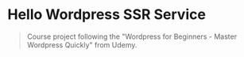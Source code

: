 # Hello Wordpress SSR Service
> Course project following the "Wordpress for Beginners - Master Wordpress Quickly" from Udemy.
